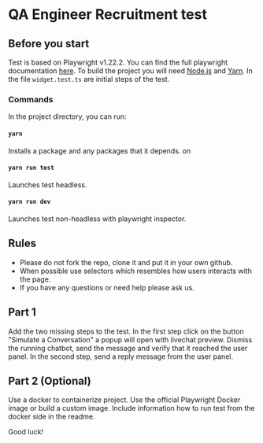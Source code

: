 # QA Engineer Recruitment test

## Before you start

Test is based on Playwright v1.22.2. You can find the full playwright documentation [here](https://playwright.dev/docs/intro). To build the project you will need [Node.js](https://nodejs.org/en/) and [Yarn](https://yarnpkg.com/getting-started/install).
In the file `widget.test.ts` are initial steps of the test.

### Commands

In the project directory, you can run:

#### `yarn`

Installs a package and any packages that it depends. on

#### `yarn run test`

Launches test headless.

#### `yarn run dev`

Launches test non-headless with playwright inspector.

## Rules

- Please do not fork the repo, clone it and put it in your own github.
- When possible use selectors which resembles how users interacts with the page.
- If you have any questions or need help please ask us.

## Part 1

Add the two missing steps to the test. In the first step click on the button "Simulate a Conversation" a popup will open with livechat preview. Dismiss the running chatbot, send the message and verify that it reached the user panel. In the second step, send a reply message from the user panel.

## Part 2 (Optional)

Use a docker to containerize project. Use the official Playwright Docker image or build a custom image. Include information how to run test from the docker side in the readme.

Good luck!
